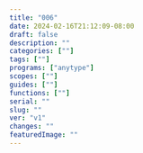 ```yaml
---
title: "006"
date: 2024-02-16T21:12:09-08:00
draft: false
description: ""
categories: [""]
tags: [""]
programs: ["anytype"]
scopes: [""]
guides: [""]
functions: [""]
serial: ""
slug: ""
ver: "v1"
changes: ""
featuredImage: ""
---
```





<!-- scrap
~ ~ ~ ~ ~ ~ ~ ~ ~ ~ ~ ~ ~ ~ ~ ~ ~ ~ ~ ~ ~ ~ ~ ~ ~ ~ ~ ~
~ • ~ • ~ • ~ • ~ • ~ • ~ • ~ • ~ • ~ • ~ • ~ • ~ • ~ •
~ ~ ~ ~ ~ ~ ~ ~ ~ ~ ~ ~ ~ ~ ~ ~ ~ ~ ~ ~ ~ ~ ~ ~ ~ ~ ~ ~


-->
